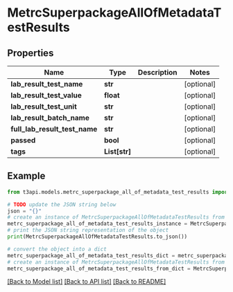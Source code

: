 # MetrcSuperpackageAllOfMetadataTestResults


## Properties

Name | Type | Description | Notes
------------ | ------------- | ------------- | -------------
**lab_result_test_name** | **str** |  | [optional] 
**lab_result_test_value** | **float** |  | [optional] 
**lab_result_test_unit** | **str** |  | [optional] 
**lab_result_batch_name** | **str** |  | [optional] 
**full_lab_result_test_name** | **str** |  | [optional] 
**passed** | **bool** |  | [optional] 
**tags** | **List[str]** |  | [optional] 

## Example

```python
from t3api.models.metrc_superpackage_all_of_metadata_test_results import MetrcSuperpackageAllOfMetadataTestResults

# TODO update the JSON string below
json = "{}"
# create an instance of MetrcSuperpackageAllOfMetadataTestResults from a JSON string
metrc_superpackage_all_of_metadata_test_results_instance = MetrcSuperpackageAllOfMetadataTestResults.from_json(json)
# print the JSON string representation of the object
print(MetrcSuperpackageAllOfMetadataTestResults.to_json())

# convert the object into a dict
metrc_superpackage_all_of_metadata_test_results_dict = metrc_superpackage_all_of_metadata_test_results_instance.to_dict()
# create an instance of MetrcSuperpackageAllOfMetadataTestResults from a dict
metrc_superpackage_all_of_metadata_test_results_from_dict = MetrcSuperpackageAllOfMetadataTestResults.from_dict(metrc_superpackage_all_of_metadata_test_results_dict)
```
[[Back to Model list]](../README.md#documentation-for-models) [[Back to API list]](../README.md#documentation-for-api-endpoints) [[Back to README]](../README.md)


